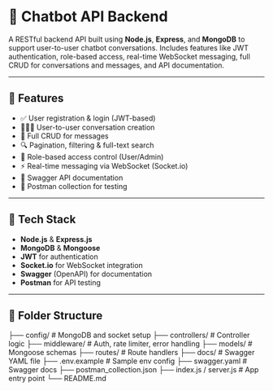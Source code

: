 # 🧠 Chatbot API Backend

A RESTful backend API built using **Node.js**, **Express**, and **MongoDB** to support user-to-user chatbot conversations. Includes features like JWT authentication, role-based access, real-time WebSocket messaging, full CRUD for conversations and messages, and API documentation.

---

## 🚀 Features

- ✅ User registration & login (JWT-based)
- 🧑‍🤝‍🧑 User-to-user conversation creation
- 💬 Full CRUD for messages
- 🔍 Pagination, filtering & full-text search
- 🔐 Role-based access control (User/Admin)
- ⚡ Real-time messaging via WebSocket (Socket.io)
- 📄 Swagger API documentation
- 🧪 Postman collection for testing

---

## 🧰 Tech Stack

- **Node.js** & **Express.js**
- **MongoDB** & **Mongoose**
- **JWT** for authentication
- **Socket.io** for WebSocket integration
- **Swagger** (OpenAPI) for documentation
- **Postman** for API testing

---

## 📁 Folder Structure


├── config/ # MongoDB and socket setup
├── controllers/ # Controller logic
├── middleware/ # Auth, rate limiter, error handling
├── models/ # Mongoose schemas
├── routes/ # Route handlers
├── docs/ # Swagger YAML file
├── .env.example # Sample env config
├── swagger.yaml # Swagger docs
├── postman_collection.json
├── index.js / server.js # App entry point
└── README.md
